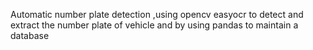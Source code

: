 Automatic number plate detection ,using opencv easyocr to detect and extract the number plate of vehicle and by using pandas to maintain a database 
